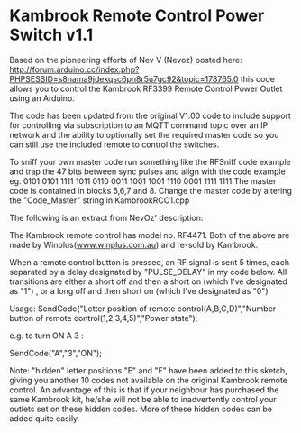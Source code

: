 Kambrook Remote Control Power Switch v1.1
=========================================

Based on the pioneering efforts of Nev V (Nevoz) posted here: http://forum.arduino.cc/index.php?PHPSESSID=s8nama9jdekqsc6pn8r5u7gc92&topic=178765.0 this code allows you to control the Kambrook RF3399 Remote Control Power Outlet using an Arduino.

The code has been updated from the original V1.00 code to include support for controlling via subscription to an MQTT command topic over an IP network and the ability to optionally set the required master code so you can still use the included remote to control the switches.

To sniff your own master code run something like the RFSniff code example and trap the 47 bits between sync pulses and align with the code example eg. 0101 0101 1111 1011 0110 0011 1001 1001 1110 0001 1111 1111 The master code is contained in blocks 5,6,7 and 8. Change the master code by altering the "Code_Master" string in KambrookRCO1.cpp

The following is an extract from NevOz' description:

The Kambrook remote control has model no. RF4471. Both of the above are made by Winplus(www.winplus.com.au) and re-sold by Kambrook.

When a remote control button is pressed, an RF signal is sent 5 times, each separated by a delay designated by "PULSE_DELAY" in my code below. All transitions are either a short off and then a short on (which I've designated as "1") , or a long off and then short on (which I've designated as "0")

Usage: SendCode("Letter position of remote control(A,B,C,D)","Number button of remote control(1,2,3,4,5)","Power state");

e.g. to turn ON A 3 :

SendCode("A","3","ON");

Note: "hidden" letter positions "E" and "F" have been added to this sketch, giving you another 10 codes not available on the original Kambrook remote control. An advantage of this is that if your neighbour has purchased the same Kambrook kit, he/she will not be able to inadvertently control your outlets set on these hidden codes. More of these hidden codes can be added quite easily.
